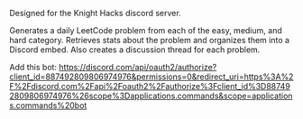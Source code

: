 Designed for the Knight Hacks discord server.

Generates a daily LeetCode problem from each of the easy, medium, and hard category. Retrieves stats about the problem and organizes them into a Discord embed. Also creates a discussion thread for each problem.

Add this bot: https://discord.com/api/oauth2/authorize?client_id=887492809806974976&permissions=0&redirect_uri=https%3A%2F%2Fdiscord.com%2Fapi%2Foauth2%2Fauthorize%3Fclient_id%3D887492809806974976%26scope%3Dapplications.commands&scope=applications.commands%20bot

